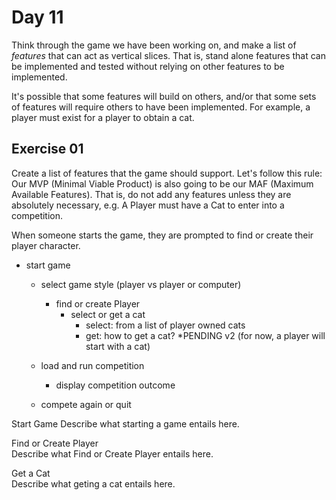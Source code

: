 # Day 11

Think through the game we have been working on, and make a list of _features_ that can act as vertical slices. That is, stand alone features that can be implemented and tested without relying on other features to be implemented.  
  
It's possible that some features will build on others, and/or that some sets of features will require others to have been implemented. For example, a player must exist for a player to obtain a cat.  
  
## Exercise 01  
  
Create a list of features that the game should support. Let's follow this rule: Our MVP (Minimal Viable Product) is also going to be our MAF (Maximum Available Features). That is, do not add any features unless they are absolutely necessary, e.g. A Player must have a Cat to enter into a competition.  
  
When someone starts the game, they are prompted to find or create their player character.

  * start game
    * select game style (player vs player or computer)
        * find or create Player
            * select or get a cat
                * select: from a list of player owned cats
                * get: how to get a cat? *PENDING v2 (for now, a player will start with a cat)

    * load and run competition
        * display competition outcome
    * compete again or quit

Start Game
    Describe what starting a game entails here.  
      
Find or Create Player  
    Describe what Find or Create Player entails here.  
  
Get a Cat  
    Describe what geting a cat entails here.  
      
